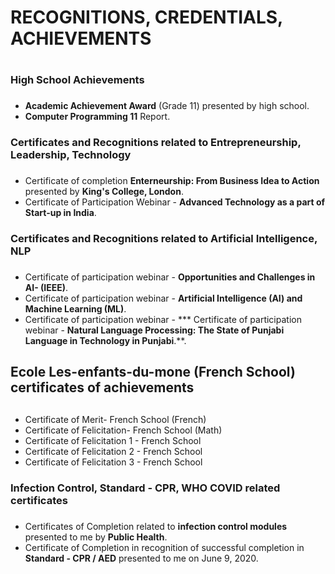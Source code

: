 # RECOGNITIONS, CREDENTIALS, ACHIEVEMENTS <h1>

### High School Achievements <h3>
* **Academic Achievement Award** (Grade 11) presented by high school.
* **Computer Programming 11** Report.
  
### Certificates and Recognitions related to Entrepreneurship, Leadership, Technology <h3>
* Certificate of completion **Enterneurship: From Business Idea to Action** presented by **King's College, London**. 
* Certificate of Participation Webinar - **Advanced Technology as a part of Start-up in India**.

  
### Certificates and Recognitions related to Artificial Intelligence, NLP <h3>
* Certificate of participation webinar - **Opportunities and Challenges in AI- (IEEE)**.
* Certificate of participation webinar -  **Artificial Intelligence (AI) and Machine Learning (ML)**.
* Certificate of participation webinar - *** Certificate of participation webinar - **Natural Language Processing: The State of Punjabi Language in Technology in Punjabi**.**.

## Ecole Les-enfants-du-mone (French School) certificates of achievements <h2>
* Certificate of Merit- French School (French)
* Certificate of Felicitation- French School (Math)
* Certificate of Felicitation 1 - French School
* Certificate of Felicitation 2 - French School
* Certificate of Felicitation 3 - French School

### Infection Control, Standard - CPR, WHO COVID related certificates <h3>
 * Certificates of Completion related to **infection control modules** presented to me by **Public Health**.
 * Certificate of Completion in recognition of successful completion in **Standard - CPR / AED** presented to me on June 9, 2020.
